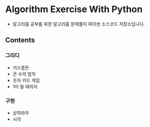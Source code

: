 # Algorithm Exercise With Python

- 알고리즘 공부를 위한 알고리즘 문제풀이 파이썬 소스코드 저장소입니다.

## Contents

### 그리디

- 거스름돈
- 큰 수의 법칙
- 숫자 카드 게임
- 1이 될 때까지

### 구현

- 상하좌우
- 시각
